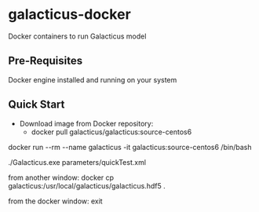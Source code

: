 # galacticus-docker
Docker containers to run Galacticus model

## Pre-Requisites

Docker engine installed and running on your system

## Quick Start

* Download image from Docker repository:
  * docker pull galacticus/galacticus:source-centos6

docker run --rm --name galacticus -it galacticus:source-centos6 /bin/bash

./Galacticus.exe parameters/quickTest.xml

from another window: docker cp galacticus:/usr/local/galacticus/galacticus.hdf5 .

from the docker window: exit

